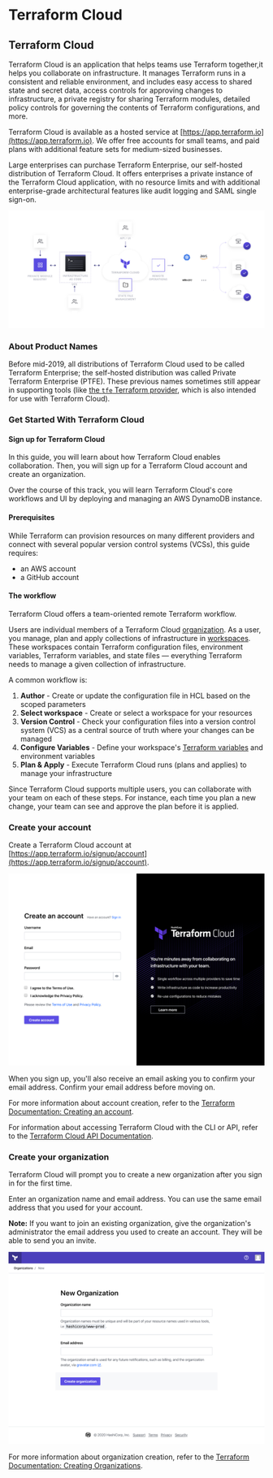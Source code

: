 # Terraform Cloud

## Terraform Cloud

Terraform Cloud is an application that helps teams use Terraform together,it helps you collaborate on infrastructure. It manages Terraform runs in a consistent and reliable environment, and includes easy access to shared state and secret data, access controls for approving changes to infrastructure, a private registry for sharing Terraform modules, detailed policy controls for governing the contents of Terraform configurations, and more.

Terraform Cloud is available as a hosted service at [https://app.terraform.io](https://app.terraform.io). We offer free accounts for small teams, and paid plans with additional feature sets for medium-sized businesses.

Large enterprises can purchase Terraform Enterprise, our self-hosted distribution of Terraform Cloud. It offers enterprises a private instance of the Terraform Cloud application, with no resource limits and with additional enterprise-grade architectural features like audit logging and SAML single sign-on.

![](.gitbook/assets/terraform_cloud_workflow.png)

### About Product Names

Before mid-2019, all distributions of Terraform Cloud used to be called Terraform Enterprise; the self-hosted distribution was called Private Terraform Enterprise \(PTFE\). These previous names sometimes still appear in supporting tools \(like [the `tfe` Terraform provider](https://registry.terraform.io/providers/hashicorp/tfe/latest), which is also intended for use with Terraform Cloud\).

### Get Started With Terraform Cloud

#### Sign up for Terraform Cloud

In this guide, you will learn about how Terraform Cloud enables collaboration. Then, you will sign up for a Terraform Cloud account and create an organization.

Over the course of this track, you will learn Terraform Cloud's core workflows and UI by deploying and managing an AWS DynamoDB instance.

#### **Prerequisites**

While Terraform can provision resources on many different providers and connect with several popular version control systems \(VCSs\), this guide requires:

* an AWS account
* a GitHub account

#### **The workflow**

Terraform Cloud offers a team-oriented remote Terraform workflow.

Users are individual members of a Terraform Cloud [organization](https://www.terraform.io/docs/cloud/users-teams-organizations/organizations.html). As a user, you manage, plan and apply collections of infrastructure in [workspaces](https://www.terraform.io/docs/cloud/workspaces/index.html). These workspaces contain Terraform configuration files, environment variables, Terraform variables, and state files — everything Terraform needs to manage a given collection of infrastructure.

A common workflow is:

1. **Author** - Create or update the configuration file in HCL based on the scoped parameters
2. **Select workspace** - Create or select a workspace for your resources
3. **Version Control** - Check your configuration files into a version control system \(VCS\) as a central source of truth where your changes can be managed
4. **Configure Variables** - Define your workspace's [Terraform variables](https://www.terraform.io/docs/configuration/variables.html) and environment variables
5. **Plan & Apply** - Execute Terraform Cloud runs \(plans and applies\) to manage your infrastructure

Since Terraform Cloud supports multiple users, you can collaborate with your team on each of these steps. For instance, each time you plan a new change, your team can see and approve the plan before it is applied.

### Create your account

Create a Terraform Cloud account at [https://app.terraform.io/signup/account](https://app.terraform.io/signup/account).

![](.gitbook/assets/sign-up.png)

When you sign up, you'll also receive an email asking you to confirm your email address. Confirm your email address before moving on.

For more information about account creation, refer to the [Terraform Documentation: Creating an account](https://www.terraform.io/docs/cloud/users-teams-organizations/users.html#creating-an-account).

For information about accessing Terraform Cloud with the CLI or API, refer to the [Terraform Cloud API Documentation](https://www.terraform.io/docs/cloud/api/index.html).

### Create your organization

Terraform Cloud will prompt you to create a new organization after you sign in for the first time.

Enter an organization name and email address. You can use the same email address that you used for your account.

**Note:** If you want to join an existing organization, give the organization's administrator the email address you used to create an account. They will be able to send you an invite.

![](.gitbook/assets/new-organization.png)

For more information about organization creation, refer to the [Terraform Documentation: Creating Organizations](https://www.terraform.io/docs/cloud/users-teams-organizations/organizations.html#creating-organizations).

